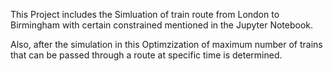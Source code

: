 This Project includes the Simluation of train route from London to Birmingham with certain constrained mentioned in the Jupyter Notebook.

Also, after the simulation in this Optimzization of maximum number of trains that can be passed through a route at specific time is determined.
